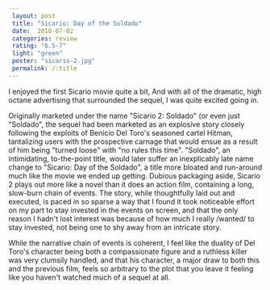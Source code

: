 ```yaml
---
 layout: post
 title: "Sicario: Day of the Soldado"
 date:  2018-07-02
 categories: review
 rating: "6.5-7"
 light: "green"
 poster: "sicario-2.jpg"
 permalink: /:title
---
```



I enjoyed the first Sicario movie quite a bit, And with all of the dramatic, high octane advertising that surrounded the sequel, I was quite excited going in. 

Originally marketed under the name "Sicario 2: Soldado" (or even just "Soldado", the sequel had been marketed as an explosive story closely following the exploits of Benicio Del Toro's seasoned cartel Hitman, tantalizing users with the prospective carnage that would ensue as a result of him being "turned loose" with "no rules this time". "Soldado", an intimidating, to-the-point title, would later suffer an inexplicably late name change to "Sicario: Day of the Soldado", a title more bloated and run-around much like the movie we ended up getting. Dubious packaging aside, Sicario 2 plays out more like a novel than it does an action film, containing a long, slow-burn chain of events. The story, while thoughtfully laid out and executed, is paced in so sparse a way that I found it took noticeable effort on my part to stay invested in the events on screen, and that the only reason I hadn't lost interest was because of how much I really /wanted/ to stay invested, not being one to shy away from an intricate story. 

While the narrative chain of events is coherent, I feel like the duality of Del Toro's character being both a compassionate figure and a ruthless killer was very clumsily handled, and that his character, a major draw to both this and the previous film, feels so arbitrary to the plot that you leave it feeling like you haven't watched much of a sequel at all. 
